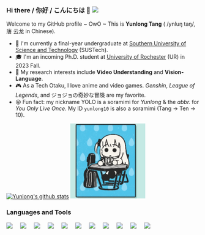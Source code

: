 ### Hi there / 你好 / こんにちは 👋 ![](https://komarev.com/ghpvc/?username=yunlong10&style=plastic)

Welcome to my GitHub profile ~ OwO ~ This is **Yunlong Tang** ( /ynluŋ taŋ/, 唐 云龙 in Chinese).
- 🏫 I'm currently a final-year undergraduate at [Southern University of Science and Technology](https://www.sustech.edu.cn/en/) (SUSTech).
- 🎓 I'm an incoming Ph.D. student at [University of Rochester](https://www.rochester.edu/) (UR) in 2023 Fall.
- 🎯 My research interests include **Video Understanding** and **Vision-Language**.
- 🎮 As a Tech Otaku, I love anime and video games. _Genshin_, _League of Legends_, and ジョジョの奇妙な冒険 are my favorite.
- 😜 Fun fact: my nickname YOLO is a soramimi for _Yunlong_ & the _abbr._ for _You Only Live Once_. My ID `yunlong10` is also a soramimi (Tang → Ten → 10).

<!-- [![Top Langs](https://github-readme-stats.vercel.app/api/top-langs/?username=yunlong10&layout=compact&theme=default)](https://github.com/yunlong10/github-readme-stats) -->
[![Yunlong's github stats](https://github-readme-stats.vercel.app/api?username=yunlong10&theme=default)](https://github.com/yunlong10/github-readme-stats)
<img width="196" src="https://github.com/yunlong10/yunlong10/blob/main/gifs/preview0.gif"/>
<!-- <img width="196" src="https://github.com/yunlong10/yunlong10/blob/main/gifs/preview.gif"/> -->

### Languages and Tools
<img align="left" width="26px" src="https://github.com/yunlong10/devicon/blob/master/icons/python/python-original.svg" style="padding-right:10px;" />
<img align="left" width="26px" src="https://github.com/yunlong10/devicon/blob/master/icons/pytorch/pytorch-original.svg" style="padding-right:10px;" />
<img align="left" width="26px" src="https://github.com/microsoft/JARVIS/blob/8d925aa33ff058375d1c891fffc63a65150d5009/web/src/assets/huggingface.svg" style="padding-right:10px;" />
<img align="left" width="26px" src="https://github.com/yunlong10/devicon/blob/master/icons/vscode/vscode-original.svg" style="padding-right:10px;" />
<img align="left" width="26px" src="https://github.com/microsoft/JARVIS/blob/8d925aa33ff058375d1c891fffc63a65150d5009/web/src/assets/chatgpt.svg" style="padding-right:10px;" />
<img align="left" width="26px" src="https://github.com/yunlong10/devicon/blob/master/icons/anaconda/anaconda-original.svg" style="padding-right:10px;" />
<img align="left" width="26px" src="https://github.com/yunlong10/devicon/blob/master/icons/jupyter/jupyter-original.svg" style="padding-right:10px;" />
<img align="left" width="26px" src="https://github.com/yunlong10/devicon/blob/master/icons/github/github-original.svg" style="padding-right:10px;" />
<img align="left" width="26px" src="https://github.com/yunlong10/devicon/blob/master/icons/git/git-original.svg" style="padding-right:10px;" />
<img align="left" width="26px" src="https://github.com/yunlong10/devicon/blob/master/icons/opencv/opencv-original.svg" style="padding-right:10px;" />
<img align="left" width="26px" src="https://github.com/yunlong10/devicon/blob/master/icons/numpy/numpy-original.svg" style="padding-right:10px;" />


